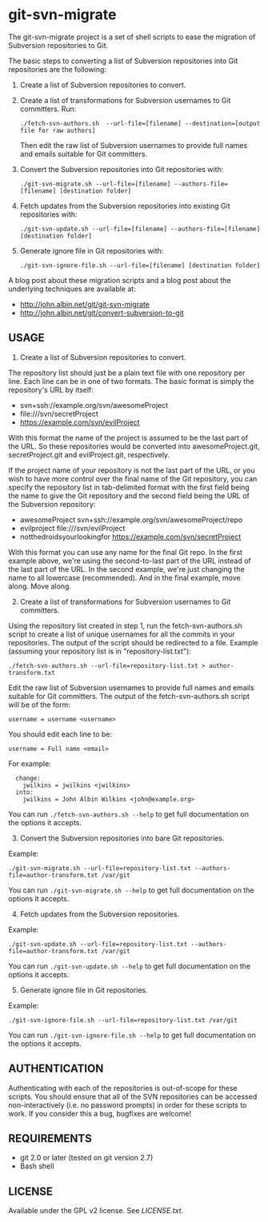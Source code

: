 # git-svn-migrate

The git-svn-migrate project is a set of shell scripts to ease the migration of Subversion repositories to Git.

The basic steps to converting a list of Subversion repositories into Git repositories are the following:

1. Create a list of Subversion repositories to convert.

2. Create a list of transformations for Subversion usernames to Git committers. Run:
   ```
   ./fetch-svn-authors.sh  --url-file=[filename] --destination=[output file for raw authors]
   ```
   Then edit the raw list of Subversion usernames to provide full names and emails suitable for Git committers.

3. Convert the Subversion repositories into Git repositories with:
   ```
   ./git-svn-migrate.sh --url-file=[filename] --authors-file=[filename] [destination folder]
   ```

4. Fetch updates from the Subversion repositories into existing Git repositories with:
   ```
   ./git-svn-update.sh --url-file=[filename] --authors-file=[filename] [destination folder]
   ```

5. Generate ignore file in Git repositories with:
   ```
   ./git-svn-ignore-file.sh --url-file=[filename] [destination folder]
   ```

A blog post about these migration scripts and a blog post about the underlying techniques are available at:

- http://john.albin.net/git/git-svn-migrate
- http://john.albin.net/git/convert-subversion-to-git


## USAGE

1. Create a list of Subversion repositories to convert.

The repository list should just be a plain text file with one repository per line. Each line can be in one of two formats. The basic format is simply the repository's URL by itself:

- svn+ssh://example.org/svn/awesomeProject
- file:///svn/secretProject
- https://example.com/svn/evilProject

With this format the name of the project is assumed to be the last part of the URL. So these repositories would be converted into awesomeProject.git, secretProject.git and evilProject.git, respectively.

If the project name of your repository is not the last part of the URL, or you wish to have more control over the final name of the Git repository, you can specify the repository list in tab-delimited format with the first field being the name to give the Git repository and the second field being the URL of the Subversion repository:

- awesomeProject    svn+ssh://example.org/svn/awesomeProject/repo
- evilproject     file:///svn/evilProject
- notthedroidsyourlookingfor  https://example.com/svn/secretProject

With this format you can use any name for the final Git repo. In the first example above, we're using the second-to-last part of the URL instead of the last part of the URL. In the second example, we're just changing the name to all lowercase (recommended). And in the final example, move along. Move along.

2. Create a list of transformations for Subversion usernames to Git committers.

Using the repository list created in step 1, run the fetch-svn-authors.sh script to create a list of unique usernames for all the commits in your repositories. The output of the script should be redirected to a file.
Example (assuming your repository list is in "repository-list.txt"):
```
./fetch-svn-authors.sh --url-file=repository-list.txt > author-transform.txt
```

Edit the raw list of Subversion usernames to provide full names and emails suitable for Git committers. The output of the fetch-svn-authors.sh script will be of the form:
```
username = username <username>
```
You should edit each line to be:
```
username = Full name <email>
```

For example:
```
  change:
    jwilkins = jwilkins <jwilkins>
  into:
    jwilkins = John Albin Wilkins <john@example.org>
```
You can run `./fetch-svn-authors.sh --help` to get full documentation on the options it accepts.

3. Convert the Subversion repositories into bare Git repositories.

Example:
```
./git-svn-migrate.sh --url-file=repository-list.txt --authors-file=author-transform.txt /var/git
```
You can run `./git-svn-migrate.sh --help` to get full documentation on the options it accepts.

4. Fetch updates from the Subversion repositories.

Example:
```
./git-svn-update.sh --url-file=repository-list.txt --authors-file=author-transform.txt /var/git
```
You can run `./git-svn-update.sh --help` to get full documentation on the options it accepts.

5. Generate ignore file in Git repositories.

Example:
```
./git-svn-ignore-file.sh --url-file=repository-list.txt /var/git
```
You can run `./git-svn-ignore-file.sh --help` to get full documentation on the options it accepts.


## AUTHENTICATION

Authenticating with each of the repositories is out-of-scope for these scripts. You should ensure that all of the SVN repositories can be accessed non-interactively (i.e. no password prompts) in order for these scripts to work. If you consider this a bug, bugfixes are welcome!


## REQUIREMENTS

- git 2.0 or later (tested on git version 2.7)
- Bash shell


## LICENSE

Available under the GPL v2 license. See *LICENSE.txt*.